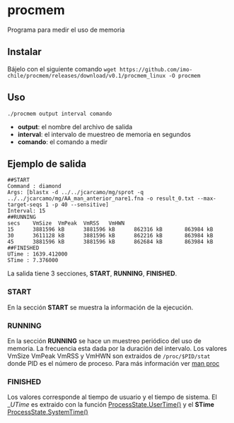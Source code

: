 # procmem
Programa para medir el uso de memoria

## Instalar
Bájelo con el siguiente comando
`wget https://github.com/imo-chile/procmem/releases/download/v0.1/procmem_linux -O procmem`

## Uso
`./procmem output interval comando`
 - __output__: el nombre del archivo de salida
 - __interval__:  el intervalo de muestreo de memoria en segundos
 - __comando__: el comando a medir
 
## Ejemplo de salida
```
##START
Command : diamond
Args: [blastx -d ../../jcarcamo/mg/sprot -q ../../jcarcamo/mg/AA_man_anterior_nare1.fna -o result_0.txt --max-target-seqs 1 -p 40 --sensitive]
Interval: 15
##RUNNING
secs    VmSize  VmPeak  VmRSS   VmHWN
15      3881596 kB      3881596 kB      862316 kB       863984 kB
30      3611128 kB      3881596 kB      862216 kB       863984 kB
45      3881596 kB      3881596 kB      862684 kB       863984 kB
##FINISHED
UTime : 1639.412000
STime : 7.376000
```

La salida tiene 3 secciones, __START__, __RUNNING__, __FINISHED__.
### START
En la sección __START__ se muestra la información de la ejecución.

### RUNNING
En la sección __RUNNING__ se hace un muestreo periódico del uso de memoria. La frecuencia esta dada por la duración del intervalo.
Los valores VmSize VmPeak VmRSS y VmHWN son extraidos de `/proc/$PID/stat` donde PID es el número de proceso. Para más información ver [man proc](https://man7.org/linux/man-pages/man5/proc.5.html)

### FINISHED
Los valores corresponde al tiempo de usuario y el tiempo de sistema. El __UTime_ es extraido con la función [ProcessState.UserTime()](https://golang.org/pkg/os/#ProcessState.UserTime) y el __STime__ [ProcessState.SystemTime()](https://golang.org/pkg/os/#ProcessState.SystemTime)


